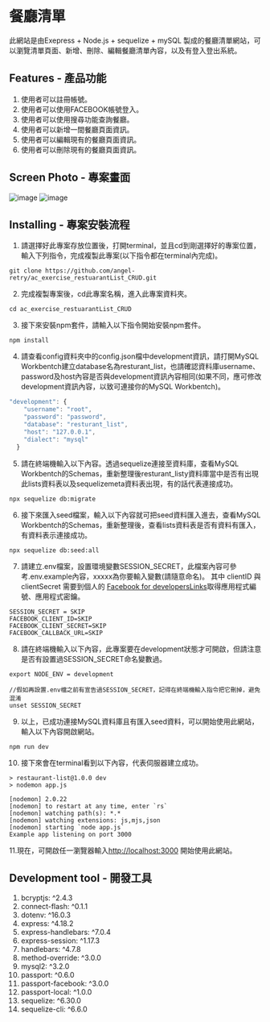 # 餐廳清單
此網站是由Exepress + Node.js + sequelize + mySQL 製成的餐廳清單網站，可以瀏覽清單頁面、新增、刪除、編輯餐廳清單內容，以及有登入登出系統。

## Features - 產品功能

1. 使用者可以註冊帳號。
2. 使用者可以使用FACEBOOK帳號登入。
3. 使用者可以使用搜尋功能查詢餐廳。
4. 使用者可以新增一間餐廳頁面資訊。
5. 使用者可以編輯現有的餐廳頁面資訊。
6. 使用者可以刪除現有的餐廳頁面資訊。
   

## Screen Photo - 專案畫面
![image](https://github.com/angel-retry/ac_exercise_restuarantList_CRUD/assets/71422058/58802488-ab17-4756-aa3c-e058b32a8657)
![image](https://github.com/angel-retry/ac_exercise_restuarantList_CRUD/assets/71422058/53acb62f-b45c-4586-9903-ebf85213fea1)


## Installing - 專案安裝流程
1. 請選擇好此專案存放位置後，打開terminal，並且cd到剛選擇好的專案位置，輸入下列指令，完成複製此專案(以下指令都在terminal內完成)。
```
git clone https://github.com/angel-retry/ac_exercise_restuarantList_CRUD.git
```
2. 完成複製專案後，cd此專案名稱，進入此專案資料夾。
```
cd ac_exercise_restuarantList_CRUD
```
3. 接下來安裝npm套件，請輸入以下指令開始安裝npm套件。
```
npm install
```
4. 請查看config資料夾中的config.json檔中development資訊，請打開MySQL Workbentch建立database名為resturant_list，也請確認資料庫username、password及host內容是否與development資訊內容相同(如果不同，應可修改development資訊內容，以致可連接你的MySQL Workbentch)。
```js
"development": {
    "username": "root",
    "password": "password",
    "database": "resturant_list",
    "host": "127.0.0.1",
    "dialect": "mysql"
  }
```
5. 請在終端機輸入以下內容。透過sequelize連接至資料庫，查看MySQL Workbentch的Schemas，重新整理後resturant_listy資料庫當中是否有出現此lists資料表以及sequelizemeta資料表出現，有的話代表連接成功。
```
npx sequelize db:migrate
```
6. 接下來匯入seed檔案，輸入以下內容就可把seed資料匯入進去，查看MySQL Workbentch的Schemas，重新整理後，查看lists資料表是否有資料有匯入，有資料表示連接成功。
```
npx sequelize db:seed:all
```

7. 請建立.env檔案，設置環境變數SESSION_SECRET，此檔案內容可參考.env.example內容，xxxxx為你要輸入變數(請隨意命名)。
   其中 clientID 與 clientSecret 需要到個人的 [Facebook for developersLinks](https://developers.facebook.com/)取得應用程式編號、應用程式密鑰。
```
SESSION_SECRET = SKIP
FACEBOOK_CLIENT_ID=SKIP
FACEBOOK_CLIENT_SECRET=SKIP
FACEBOOK_CALLBACK_URL=SKIP
```

8. 請在終端機輸入以下內容，此專案要在development狀態才可開啟，但請注意是否有設置過SESSION_SECRET命名變數過。
```
export NODE_ENV = development

//假如再設置.env檔之前有宣告過SESSION_SECRET，記得在終端機輸入指令把它刪掉，避免混淆
unset SESSION_SECRET
```
9. 以上，已成功連接MySQL資料庫且有匯入seed資料，可以開始使用此網站，輸入以下內容開啟網站。
```
npm run dev
```
10. 接下來會在terminal看到以下內容，代表伺服器建立成功。
```
> restaurant-list@1.0.0 dev
> nodemon app.js

[nodemon] 2.0.22
[nodemon] to restart at any time, enter `rs`
[nodemon] watching path(s): *.*
[nodemon] watching extensions: js,mjs,json
[nodemon] starting `node app.js`
Example app listening on port 3000
```
11.現在，可開啟任一瀏覽器輸入[http://localhost:3000](http://localhost:3000) 開始使用此網站。

## Development tool - 開發工具
1. bcryptjs: ^2.4.3
2. connect-flash: ^0.1.1
3. dotenv: ^16.0.3
4. express: ^4.18.2
5. express-handlebars: ^7.0.4
6. express-session: ^1.17.3
7. handlebars: ^4.7.8
8. method-override: ^3.0.0
9. mysql2: ^3.2.0
10. passport: ^0.6.0
11. passport-facebook: ^3.0.0
12. passport-local: ^1.0.0
13. sequelize: ^6.30.0
14. sequelize-cli: ^6.6.0
